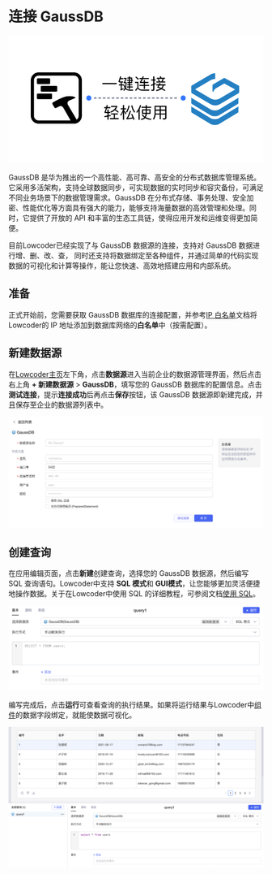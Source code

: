 # 连接 GaussDB

![](../assets/1-20231002173013-1wkt2ea.png)​

GaussDB 是华为推出的一个高性能、高可靠、高安全的分布式数据库管理系统。它采用多活架构，支持全球数据同步，可实现数据的实时同步和容灾备份，可满足不同业务场景下的数据管理需求。GaussDB 在分布式存储、事务处理、安全加密、性能优化等方面具有强大的能力，能够支持海量数据的高效管理和处理。同时，它提供了开放的 API 和丰富的生态工具链，使得应用开发和运维变得更加简便。

目前Lowcoder已经实现了与 GaussDB 数据源的连接，支持对 GaussDB 数据进行增、删、改、查， 同时还支持将数据绑定至各种组件，并通过简单的代码实现数据的可视化和计算等操作，能让您快速、高效地搭建应用和内部系统。

## 准备

正式开始前，您需要获取 GaussDB 数据库的连接配置，并参考[IP 白名单](../ip-allowlist)文档将Lowcoder的 IP 地址添加到数据库网络的**白名单**中（按需配置）。

## 新建数据源

在[Lowcoder主页](https://cloud.majiang.co/apps)左下角，点击**数据源**进入当前企业的数据源管理界面，然后点击右上角 **+ 新建数据源** > ​**GaussDB**​，填写您的 GaussDB 数据库的配置信息。点击​**测试连接**​，提示**连接成功**后再点击**保存**按钮，该 GaussDB 数据源即新建完成，并且保存至企业的数据源列表中。

![](../assets/2-20231002173013-9ix51tf.png)​

## 创建查询

在应用编辑页面，点击**新建**创建查询，选择您的 GaussDB 数据源，然后编写 SQL 查询语句。Lowcoder中支持 **SQL 模式**和 **GUI模式**​，让您能够更加灵活便捷地操作数据。关于在Lowcoder中使用 SQL 的详细教程，可参阅文档[使用 SQL](../using-sql)。

![](../assets/3-20231002173013-2yuzpop.png)​

编写完成后，点击**运行**可查看查询的执行结果。如果将运行结果与Lowcoder中[组件](../component-guides)的数据字段绑定，就能使数据可视化。

![](../assets/4-20231002173013-tasyrx7.png)​
